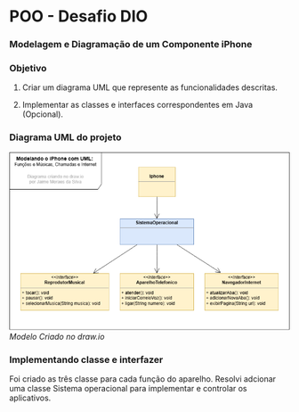 
# POO - Desafio DIO

### Modelagem e Diagramação de um Componente iPhone

### Objetivo
1. Criar um diagrama UML que represente as funcionalidades descritas.

2. Implementar as classes e interfaces correspondentes em Java (Opcional).

### Diagrama UML do projeto

<img title="Diagrama" src="assets/diagrama.png" alt="" width="600px"><br>
*Modelo Criado no draw.io*

### Implementando classe e interfazer 
Foi criado as três classe para cada função do aparelho. Resolvi adcionar uma classe Sistema operacional para implementar e controlar os aplicativos.









